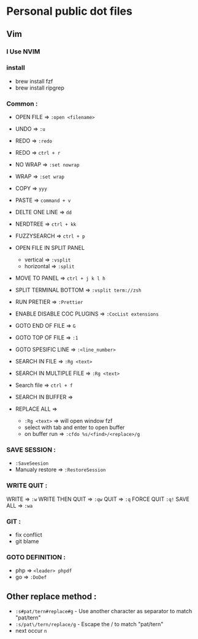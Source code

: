 # Personal public dot files

## Vim

### I Use NVIM

### install
- brew install fzf
- brew install ripgrep

### Common :
- OPEN FILE => `:open <filename>`
- UNDO => `:u`
- REDO => `:redo`
- REDO => `ctrl + r`

- NO WRAP => `:set nowrap`
- WRAP => `:set wrap`

- COPY => `yyy`
- PASTE => `command + v`
- DELTE ONE LINE => `dd`
- NERDTREE => `ctrl + kk`
- FUZZYSEARCH => `ctrl + p`

- OPEN FILE IN SPLIT PANEL
    - vertical => `:vsplit`
    - horizontal => `:split`
- MOVE TO PANEL => `ctrl + j k l h`

- SPLIT TERMINAL BOTTOM => `:vsplit term://zsh`


- RUN PRETIER => `:Prettier`

- ENABLE DISABLE COC PLUGINS => `:CocList extensions`

- GOTO END OF FILE => `G`
- GOTO TOP OF FILE => `:1`
- GOTO SPESIFIC LINE => `:<line_number>`


- SEARCH IN FILE => `:Rg <text>`
- SEARCH IN MULTIPLE FILE => `:Rg <text>`
- Search file => `ctrl + f`
- SEARCH IN BUFFER => 

- REPLACE ALL => 
    - `:Rg <text>` => will open window fzf
    - select with tab and enter to open buffer
    - on buffer run => `:cfdo %s/<find>/<replace>/g`
  
  
  
### SAVE SESSION :
- `:SaveSeesion`
- Manualy restore => `:RestoreSession`
  
### WRITE QUIT :
WRITE => `:w`
WRITE THEN QUIT => `:qw`
QUIT => `:q`
FORCE QUIT `:q!`
SAVE ALL => `:wa`



### GIT :
- fix conflict
- git blame


### GOTO DEFINITION :
- php => `<leader> phpdf`
- go => `:DoDef`




## Other replace method :
- `:s#pat/tern#replace#g` - Use another character as separator to match "pat/tern"
- `:s/pat\/tern/replace/g` - Escape the / to match "pat/tern"
- next occur `n`
